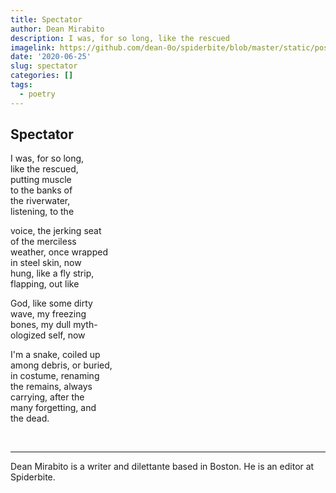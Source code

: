 ```yaml
---
title: Spectator
author: Dean Mirabito
description: I was, for so long, like the rescued
imagelink: https://github.com/dean-0o/spiderbite/blob/master/static/post/2020-06-26-spectator.en_files/AfterlightImage.jpeg?raw=true
date: '2020-06-25'
slug: spectator
categories: []
tags:
  - poetry
---
```


## Spectator
  
I was, for so long,      
like the rescued,     
putting muscle    
to the banks of   
the riverwater,  
listening, to the    

voice, the jerking seat  
of the merciless  
weather, once wrapped  
in steel skin, now  
hung, like a fly strip,   
flapping, out like  

God, like some dirty  
wave, my freezing   
bones, my dull myth-  
ologized self, now  

I'm a snake, coiled up    
among debris, or buried,    
in costume, renaming    
the remains, always  
carrying, after the   
many forgetting, and  
the dead.  
  
<br>
  
___
  
Dean Mirabito is a writer and dilettante based in Boston. He is an editor at Spiderbite.
  